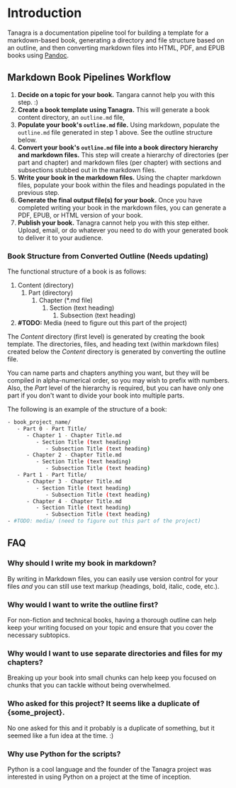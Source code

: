 # Introduction
Tanagra is a documentation pipeline tool for building a template for a markdown-based book, generating a directory and file structure based on an outline, and then converting markdown files into HTML, PDF, and EPUB books using [Pandoc](https://pandoc.org/).

## Markdown Book Pipelines Workflow
1. **Decide on a topic for your book.** Tangara cannot help you with this step. :)
1. **Create a book template using Tanagra.** This will generate a book content directory, an `outline.md` file,
1. **Populate your book's `outline.md` file.** Using markdown, populate the `outline.md` file generated in step 1 above. See the outline structure below.
1. **Convert your book's `outline.md` file into a book directory hierarchy and markdown files.** This step will create a hierarchy of directories (per part and chapter) and markdown files (per chapter) with sections and subsections stubbed out in the markdown files.
1. **Write your book in the markdown files.** Using the chapter markdown files, populate your book within the files and headings populated in the previous step.
1. **Generate the final output file(s) for your book.** Once you have completed writing your book in the markdown files, you can generate a PDF, EPUB, or HTML version of your book.
1. **Publish your book.** Tanagra cannot help you with this step either. Upload, email, or do whatever you need to do with your generated book to deliver it to your audience.

### Book Structure from Converted Outline (Needs updating)
The functional structure of a book is as follows:
1. Content (directory)
   1. Part (directory)
      1. Chapter (\*.md file)
         1. Section (text heading)
            1. Subsection (text heading)
1. **#TODO:** Media (need to figure out this part of the project)

The _Content_ directory (first level) is generated by creating the book template. The directories, files, and heading text (within markdown files) created below the _Content_ directory is generated by converting the outline file.

You can name parts and chapters anything you want, but they will be compiled in alpha-numerical order, so you may wish to prefix with numbers. Also, the _Part_ level of the hierarchy is required, but you can have only one part if you don't want to divide your book into multiple parts.

The following is an example of the structure of a book:

```bash
- book_project_name/
   - Part 0 - Part Title/
      - Chapter 1 - Chapter Title.md
         - Section Title (text heading)
            - Subsection Title (text heading)
      - Chapter 2 - Chapter Title.md
         - Section Title (text heading)
            - Subsection Title (text heading)
   - Part 1 - Part Title/
      - Chapter 3 - Chapter Title.md
         - Section Title (text heading)
            - Subsection Title (text heading)
      - Chapter 4 - Chapter Title.md
         - Section Title (text heading)
            - Subsection Title (text heading)
- #TODO: media/ (need to figure out this part of the project)
```

## FAQ
### Why should I write my book in markdown?
By writing in Markdown files, you can easily use version control for your files _and_ you can still use text markup (headings, bold, italic, code, etc.).

### Why would I want to write the outline first?
For non-fiction and technical books, having a thorough outline can help keep your writing focused on your topic and ensure that you cover the necessary subtopics.

### Why would I want to use separate directories and files for my chapters?
Breaking up your book into small chunks can help keep you focused on chunks that you can tackle without being overwhelmed.

### Who asked for this project? It seems like a duplicate of {some_project}.
No one asked for this and it probably is a duplicate of something, but it seemed like a fun idea at the time. :)

### Why use Python for the scripts?
Python is a cool language and the founder of the Tanagra project was interested in using Python on a project at the time of inception.
